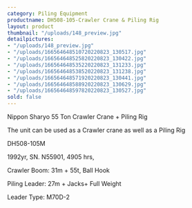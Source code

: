 ```yaml
---
category: Piling Equipment
productname: DH508-105-Crawler Crane & Piling Rig
layout: product
thumbnail: "/uploads/148_preview.jpg"
detailpictures:
- "/uploads/148_preview.jpg"
- "/uploads/166564648510720220823_130517.jpg"
- "/uploads/166564648525820220823_130422.jpg"
- "/uploads/166564648535220220823_131233.jpg"
- "/uploads/166564648538520220823_131238.jpg"
- "/uploads/166564648571920220823_130441.jpg"
- "/uploads/166564648588920220823_130629.jpg"
- "/uploads/166564648597820220823_130527.jpg"
sold: false
---
```


Nippon Sharyo 55 Ton Crawler Crane + Piling Rig

The unit can be used as a Crawler crane as well as a Piling Rig

DH508-105M

1992yr, SN. N55901, 4905 hrs, 

Crawler Boom: 31m + 55t, Ball Hook

Piling Leader: 27m + Jacks+ Full Weight

Leader Type: M70D-2







